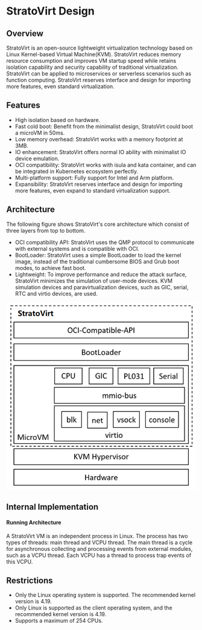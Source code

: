 # StratoVirt Design

## Overview 

StratoVirt is an open-source lightweight virtualization technology based on Linux Kernel-based Virtual Machine(KVM). 
StratoVirt reduces memory resource consumption and improves VM startup speed while retains isolation capability and security capability of traditional virtualization. 
StratoVirt can be applied to microservices or serverless scenarios such as function computing.
StratoVirt reserves interface and design for importing more features, even standard virtualization.

## Features 

- High isolation based on hardware.
- Fast cold boot: Benefit from the minimalist design, StratoVirt could boot a microVM in 50ms. 
- Low memory overhead: StratoVirt works with a memory footprint at 3MB. 
- IO enhancement: StratoVirt offers normal IO ability with minimalist IO device emulation. 
- OCI compatibility: StratoVirt works with isula and kata container, and can be integrated in Kubernetes ecosystem perfectly.
- Multi-platform support: Fully support for Intel and Arm platform.
- Expansibility: StratoVirt reserves interface and design for importing more features, even expand to standard virtualization support. 

## Architecture 

The following figure shows StratoVirt's core architecture which consist of three layers from top to bottom.

- OCI compatibility API: StratoVirt uses the QMP protocol to communicate with external systems and is compatible with OCI.
- BootLoader: StratoVirt uses a simple BootLoader to load the kernel image, instead of the traditional cumbersome BIOS and Grub boot modes, to achieve fast boot. 
- Lightweight: To improve performance and reduce the attack surface, StratoVirt minimizes the simulation of user-mode devices. KVM simulation devices and paravirtualization devices, such as GIC, serial, RTC and virtio devices, are used.

![image](images/StratoVirt-arch.png) 

## Internal Implementation 

#### Running Architecture 

A StratoVirt VM is an independent process in Linux. The process has two types of threads: main thread and VCPU thread.
The main thread is a cycle for asynchronous collecting and processing events from external modules, such as a VCPU thread.
Each VCPU has a thread to process trap events of this VCPU.

## Restrictions 

- Only the Linux operating system is supported. The recommended kernel version is 4.19.
- Only Linux is supported as the client operating system, and the recommended kernel version is 4.19.
- Supports a maximum of 254 CPUs. 
